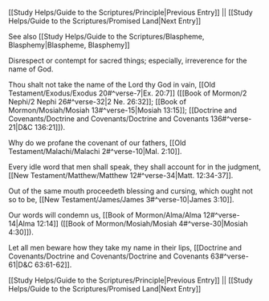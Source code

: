 [[Study Helps/Guide to the Scriptures/Principle|Previous Entry]]  ||  [[Study Helps/Guide to the Scriptures/Promised Land|Next Entry]]

 See also [[Study Helps/Guide to the Scriptures/Blaspheme, Blasphemy|Blaspheme, Blasphemy]]

 Disrespect or contempt for sacred things; especially, irreverence for the name of God.

 Thou shalt not take the name of the Lord thy God in vain, [[Old Testament/Exodus/Exodus 20#^verse-7|Ex. 20:7]] ([[Book of Mormon/2 Nephi/2 Nephi 26#^verse-32|2 Ne. 26:32]]; [[Book of Mormon/Mosiah/Mosiah 13#^verse-15|Mosiah 13:15]]; [[Doctrine and Covenants/Doctrine and Covenants/Doctrine and Covenants 136#^verse-21|D&C 136:21]]).

 Why do we profane the covenant of our fathers, [[Old Testament/Malachi/Malachi 2#^verse-10|Mal. 2:10]].

 Every idle word that men shall speak, they shall account for in the judgment, [[New Testament/Matthew/Matthew 12#^verse-34|Matt. 12:34-37]].

 Out of the same mouth proceedeth blessing and cursing, which ought not so to be, [[New Testament/James/James 3#^verse-10|James 3:10]].

 Our words will condemn us, [[Book of Mormon/Alma/Alma 12#^verse-14|Alma 12:14]] ([[Book of Mormon/Mosiah/Mosiah 4#^verse-30|Mosiah 4:30]]).

 Let all men beware how they take my name in their lips, [[Doctrine and Covenants/Doctrine and Covenants/Doctrine and Covenants 63#^verse-61|D&C 63:61-62]].

[[Study Helps/Guide to the Scriptures/Principle|Previous Entry]]  ||  [[Study Helps/Guide to the Scriptures/Promised Land|Next Entry]]